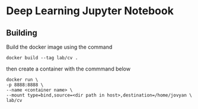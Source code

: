 # Deep Learning Jupyter Notebook

## Building

Build the docker image using the command

``` 
docker build --tag lab/cv . 
```

then create a container with the commmand below

```
docker run \
-p 8888:8888 \ 
--name <container name> \
--mount type=bind,source=<dir path in host>,destination=/home/jovyan \
lab/cv
```
